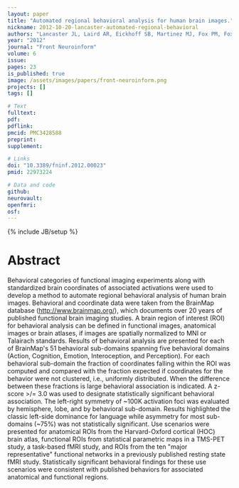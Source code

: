 ```yaml
---
layout: paper
title: "Automated regional behavioral analysis for human brain images."
nickname: 2012-10-20-lancaster-automated-regional-behavioral
authors: "Lancaster JL, Laird AR, Eickhoff SB, Martinez MJ, Fox PM, Fox PT"
year: "2012"
journal: "Front Neuroinform"
volume: 6
issue: 
pages: 23
is_published: true
image: /assets/images/papers/front-neuroinform.png
projects: []
tags: []

# Text
fulltext:
pdf:
pdflink:
pmcid: PMC3428588
preprint:
supplement:

# Links
doi: "10.3389/fninf.2012.00023"
pmid: 22973224

# Data and code
github:
neurovault:
openfmri:
osf:
---
```

{% include JB/setup %}

# Abstract

Behavioral categories of functional imaging experiments along with standardized brain coordinates of associated activations were used to develop a method to automate regional behavioral analysis of human brain images. Behavioral and coordinate data were taken from the BrainMap database (http://www.brainmap.org/), which documents over 20 years of published functional brain imaging studies. A brain region of interest (ROI) for behavioral analysis can be defined in functional images, anatomical images or brain atlases, if images are spatially normalized to MNI or Talairach standards. Results of behavioral analysis are presented for each of BrainMap's 51 behavioral sub-domains spanning five behavioral domains (Action, Cognition, Emotion, Interoception, and Perception). For each behavioral sub-domain the fraction of coordinates falling within the ROI was computed and compared with the fraction expected if coordinates for the behavior were not clustered, i.e., uniformly distributed. When the difference between these fractions is large behavioral association is indicated. A z-score >/= 3.0 was used to designate statistically significant behavioral association. The left-right symmetry of ~100K activation foci was evaluated by hemisphere, lobe, and by behavioral sub-domain. Results highlighted the classic left-side dominance for language while asymmetry for most sub-domains (~75%) was not statistically significant. Use scenarios were presented for anatomical ROIs from the Harvard-Oxford cortical (HOC) brain atlas, functional ROIs from statistical parametric maps in a TMS-PET study, a task-based fMRI study, and ROIs from the ten "major representative" functional networks in a previously published resting state fMRI study. Statistically significant behavioral findings for these use scenarios were consistent with published behaviors for associated anatomical and functional regions.
